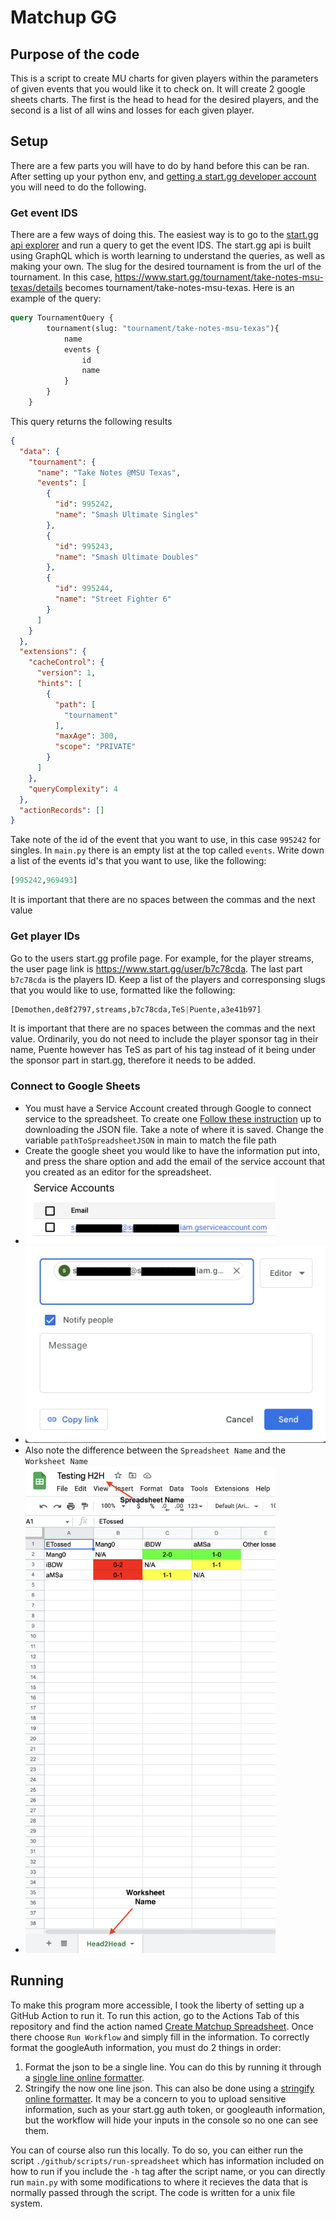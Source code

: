 # Matchup GG
## Purpose of the code
This is a script to create MU charts for given players within the parameters of given events that you would like it to check on. It will create 2 google sheets charts. The first is the head to head for the desired players, and the second is a list of all wins and losses for each given player.

## Setup
There are a few parts you will have to do by hand before this can be ran. After setting up your python env, and [getting a start.gg developer account](https://developer.start.gg/docs/intro) you will need to do the following. 

### Get event IDS
There are a few ways of doing this. The easiest way is to go to the [start.gg api explorer](https://developer.start.gg/explorer) and run a query to get the event IDS. The start.gg api is built using GraphQL which is worth learning to understand the queries, as well as making your own. The slug for the desired tournament is from the url of the tournament. In this case, https://www.start.gg/tournament/take-notes-msu-texas/details becomes tournament/take-notes-msu-texas. Here is an example of the query:
```GraphQL
query TournamentQuery {
        tournament(slug: "tournament/take-notes-msu-texas"){
            name
            events {
                id
                name
            }
        }
    }
```
This query returns the following results
```json
{
  "data": {
    "tournament": {
      "name": "Take Notes @MSU Texas",
      "events": [
        {
          "id": 995242,
          "name": "Smash Ultimate Singles"
        },
        {
          "id": 995243,
          "name": "Smash Ultimate Doubles"
        },
        {
          "id": 995244,
          "name": "Street Fighter 6"
        }
      ]
    }
  },
  "extensions": {
    "cacheControl": {
      "version": 1,
      "hints": [
        {
          "path": [
            "tournament"
          ],
          "maxAge": 300,
          "scope": "PRIVATE"
        }
      ]
    },
    "queryComplexity": 4
  },
  "actionRecords": []
}
```
Take note of the id of the event that you want to use, in this case `995242` for singles. In `main.py` there is an empty list at the top called `events`. Write down a list of the events id's that you want to use, like the following:
```python
[995242,969493]
```
It is important that there are no spaces between the commas and the next value

### Get player IDs
Go to the users start.gg profile page. For example, for the player streams, the user page link is https://www.start.gg/user/b7c78cda. The last part `b7c78cda` is the players ID. Keep a list of the players and corresponsing slugs that you would like to use, formatted like the following:
```python
[Demothen,de8f2797,streams,b7c78cda,TeS|Puente,a3e41b97]
```
It is important that there are no spaces between the commas and the next value. Ordinarily, you do not need to include the player sponsor tag in their name, Puente however has TeS as part of his tag instead of it being under the sponsor part in start.gg, therefore it needs to be added.

### Connect to Google Sheets
- You must have a Service Account created through Google to connect service to the spreadsheet. To create one [Follow these instruction](https://docs.gspread.org/en/v5.7.0/oauth2.html#enable-api-access-for-a-project) up to downloading the JSON file. Take a note of where it is saved. Change the variable `pathToSpreadsheetJSON` in main to match the file path
- Create the google sheet you would like to have the information put into, and press the share option and add the email of the service account that you created as an editor for the spreadsheet. 
- <img src = "misc/service_account.png" width = "400px">
- <img src = "misc/share_project.png" width = "500px">
- Also note the difference between the `Spreadsheet Name` and the `Worksheet Name` 
- <img src = "misc/names.png" width = "400px">

## Running
To make this program more accessible, I took the liberty of setting up a GitHub Action to run it. To run this action, go to the Actions Tab of this repository and find the action named [Create Matchup Spreadsheet](https://github.com/oddsorevans/matchupGG/actions/workflows/create_spreadsheet.yml). Once there choose `Run Workflow` and simply fill in the information. To correctly format the googleAuth information, you must do 2 things in order: 
1. Format the json to be a single line. You can do this by running it through a [single line online formatter](https://www.text-utils.com/json-formatter/).
2. Stringify the now one line json. This can also be done using a [stringify online formatter](https://jsonformatter.org/json-stringify-online).
It may be a concern to you to upload sensitive information, such as your start.gg auth token, or googleauth information, but the workflow will hide your inputs in the console so no one can see them.

You can of course also run this locally. To do so, you can either run the script `./github/scripts/run-spreadsheet` which has information included on how to run if you include the `-h` tag after the script name, or you can directly run `main.py` with some modifications to where it recieves the data that is normally passed through the script. The code is written for a unix file system.